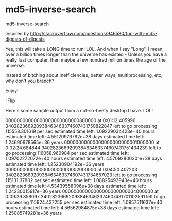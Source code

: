 md5-inverse-search
==================

md5-inverse-search

Inspired by http://stackoverflow.com/questions/946580/fun-with-md5-digests-of-digests

Yes, this will take a LONG time to run!  LOL.
And when I say "Long", I mean, over a billion times longer than the universe has existed -
  Unless you have a really fast computer, then maybe a few hundred million times the age of the universe.

Instead of bitching about inefficiencies, better ways, multiprocessing, etc, why don't you branch?

Enjoy!

-Flip


Here's some sample output from a not-so-beefy desktop I have.   LOL!

00000000000000000000000000800000 at 0:01:12.405996
340282366920938463463374607431759822847 left to go
processing 115558.301619 per sec
estimated time left: 1.09229034423e+40 hours
estimated time left: 4.55120976762e+38 days
estimated time left: 1.24690678565e+36 years
00000000000000000000000001000000 at 0:02:24.684844
340282366920938463463374607431751434239 left to go
processing 116058.960984 per sec
estimated time left: 1.09702272072e+40 hours
estimated time left: 4.57092800301e+38 days
estimated time left: 1.25230904192e+36 years
00000000000000000000000002000000 at 0:04:50.407203
340282366920938463463374607431734657023 left to go
processing 115131.37802 per sec
estimated time left: 1.08825493943e+40 hours
estimated time left: 4.53439558096e+38 days
estimated time left: 1.24230015917e+36 years
00000000000000000000000004000000 at 0:09:39.858097
340282366920938463463374607431701102591 left to go
processing 115924.437255 per sec
estimated time left: 1.0957511637e+40 hours
estimated time left: 4.56562984875e+38 days
estimated time left: 1.25085749281e+36 years
